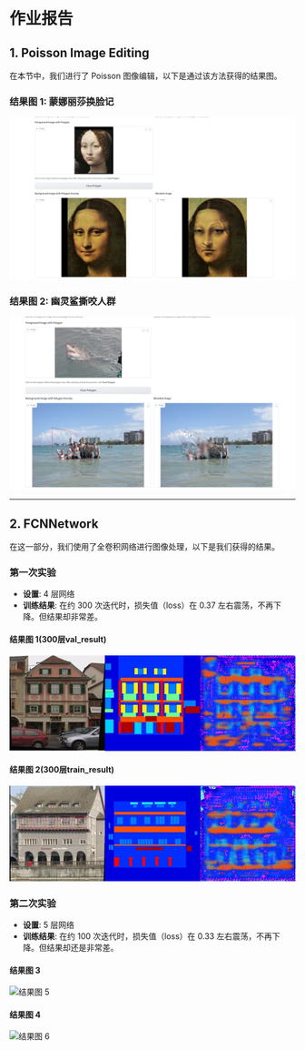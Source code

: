 # 作业报告

## 1. Poisson Image Editing

在本节中，我们进行了 Poisson 图像编辑，以下是通过该方法获得的结果图。

### 结果图 1: 蒙娜丽莎换脸记
![结果图 1](homework2/mennalisha.png)  

### 结果图 2: 幽灵鲨撕咬人群
![结果图 2](homework2/ghostfish.png) 

---

## 2. FCNNetwork

在这一部分，我们使用了全卷积网络进行图像处理，以下是我们获得的结果。

### 第一次实验
- **设置**: 4 层网络
- **训练结果**: 在约 300 次迭代时，损失值（loss）在 0.37 左右震荡，不再下降。但结果却非常差。

#### 结果图 1(300层val_result)
![结果图 3](homework2/badresult1.png)  
#### 结果图 2(300层train_result)
![结果图 4](homework2/badresult2.png)  

### 第二次实验
- **设置**: 5 层网络
- **训练结果**: 在约 100 次迭代时，损失值（loss）在 0.33 左右震荡，不再下降。但结果却还是非常差。

#### 结果图 3
![结果图 5](path/to/your/image5.png)  <!-- 请替换为实际的图像路径 -->

#### 结果图 4
![结果图 6](path/to/your/image6.png)  <!-- 请替换为实际的图像路径 -->
